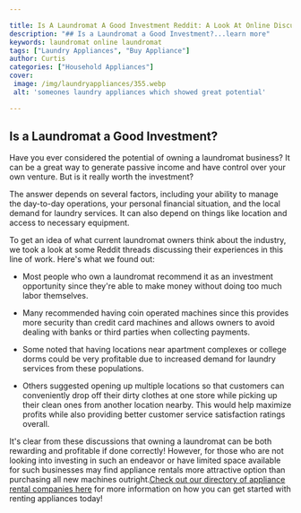 ```yaml
---

title: Is A Laundromat A Good Investment Reddit: A Look At Online Discussions On Laundromat Business
description: "## Is a Laundromat a Good Investment?...learn more"
keywords: laundromat online laundromat
tags: ["Laundry Appliances", "Buy Appliance"]
author: Curtis
categories: ["Household Appliances"]
cover: 
 image: /img/laundryappliances/355.webp
 alt: 'someones laundry appliances which showed great potential'

---
```


## Is a Laundromat a Good Investment? 

Have you ever considered the potential of owning a laundromat business? It can be a great way to generate passive income and have control over your own venture. But is it really worth the investment? 

The answer depends on several factors, including your ability to manage the day-to-day operations, your personal financial situation, and the local demand for laundry services. It can also depend on things like location and access to necessary equipment. 

To get an idea of what current laundromat owners think about the industry, we took a look at some Reddit threads discussing their experiences in this line of work. Here's what we found out: 
 - Most people who own a laundromat recommend it as an investment opportunity since they're able to make money without doing too much labor themselves. 

 - Many recommended having coin operated machines since this provides more security than credit card machines and allows owners to avoid dealing with banks or third parties when collecting payments.

 - Some noted that having locations near apartment complexes or college dorms could be very profitable due to increased demand for laundry services from these populations.

 - Others suggested opening up multiple locations so that customers can conveniently drop off their dirty clothes at one store while picking up their clean ones from another location nearby. This would help maximize profits while also providing better customer service satisfaction ratings overall. 

It's clear from these discussions that owning a laundromat can be both rewarding and profitable if done correctly! However, for those who are not looking into investing in such an endeavor or have limited space available for such businesses may find appliance rentals more attractive option than purchasing all new machines outright.[Check out our directory of appliance rental companies here](./pages/appliance-rental) for more information on how you can get started with renting appliances today!
